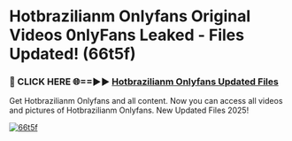 # Hotbrazilianm Onlyfans Original Videos 0nlyFans Leaked - Files Updated! (66t5f)

<h3>🔴 CLICK HERE 🌐==►► <a href="https://tinyurl.com/ehrbuxhb" rel="nofollow">Hotbrazilianm Onlyfans Updated Files</a></h3>

Get Hotbrazilianm Onlyfans and all content. Now you can access all videos and pictures of Hotbrazilianm Onlyfans. New Updated Files 2025!

[![66t5f](https://i.imgur.com/lVYEuWS.gif)](https://tinyurl.com/ehrbuxhb)

